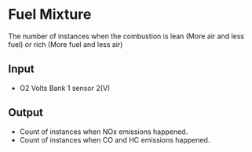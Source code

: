 # Fuel Mixture
The number of instances when the combustion is lean (More air and
less fuel) or rich (More fuel and less air)

 ## Input
 
-   O2 Volts Bank 1 sensor 2(V)

 ## Output
 
-   Count of instances when NOx emissions happened.
-   Count of instances when CO and HC emissions happened.
